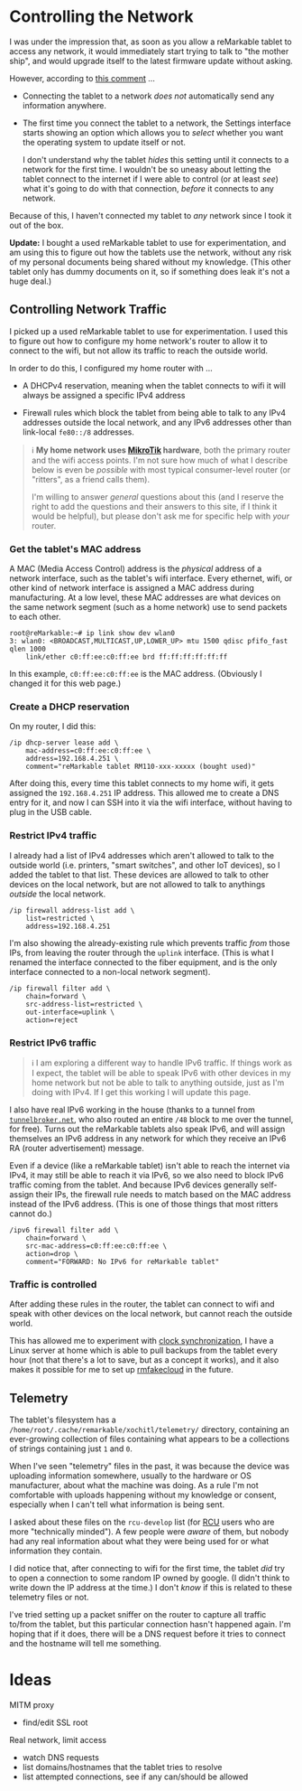 # Controlling the Network

I was under the impression that, as soon as you allow a reMarkable tablet to access any network, it would immediately start trying to talk to "the mother ship", and would upgrade itself to the latest firmware update without asking.

However, according to [this comment](https://github.com/owulveryck/goMarkableStream/issues/52#issuecomment-1636887834) ...

* Connecting the tablet to a network *does not* automatically send any information anywhere.

* The first time you connect the tablet to a network, the Settings interface starts showing an option which allows you to *select* whether you want the operating system to update itself or not.

    I don't understand why the tablet *hides* this setting until it connects to a network for the first time. I wouldn't be so uneasy about letting the tablet connect to the internet if I were able to control (or at least *see*) what it's going to do with that connection, *before* it connects to any network.

Because of this, I haven't connected my tablet to *any* network since I took it out of the box.

**Update:** I bought a used reMarkable tablet to use for experimentation, and am using this to figure out how the tablets use the network, without any risk of my personal documents being shared without my knowledge. (This other tablet only has dummy documents on it, so if something does leak it's not a huge deal.)

## Controlling Network Traffic

I picked up a used reMarkable tablet to use for experimentation. I used this to figure out how to configure my home network's router to allow it to connect to the wifi, but not allow its traffic to reach the outside world.

In order to do this, I configured my home router with ...

* A DHCPv4 reservation, meaning when the tablet connects to wifi it will always be assigned a specific IPv4 address

* Firewall rules which block the tablet from being able to talk to any IPv4 addresses outside the local network, and any IPv6 addresses other than link-local `fe80::/8` addresses.

> &#x2139;&#xFE0F; **My home network uses [MikroTik](https://mikrotik.com/) hardware**, both the primary router and the wifi access points. I'm not sure how much of what I describe below is even be *possible* with most typical consumer-level router (or "ritters", as a friend calls them).
>
> I'm willing to answer *general* questions about this (and I reserve the right to add the questions and their answers to this site, if I think it would be helpful), but please don't ask me for specific help with *your* router.

### Get the tablet's MAC address

A MAC (Media Access Control) address is the *physical* address of a network interface, such as the tablet's wifi interface. Every ethernet, wifi, or other kind of network interface is assigned a MAC address during manufacturing. At a low level, these MAC addresses are what devices on the same network segment (such as a home network) use to send packets to each other.

```
root@reMarkable:~# ip link show dev wlan0
3: wlan0: <BROADCAST,MULTICAST,UP,LOWER_UP> mtu 1500 qdisc pfifo_fast qlen 1000
    link/ether c0:ff:ee:c0:ff:ee brd ff:ff:ff:ff:ff:ff
```

In this example, `c0:ff:ee:c0:ff:ee` is the MAC address. (Obviously I changed it for this web page.)

### Create a DHCP reservation

On my router, I did this:

```
/ip dhcp-server lease add \
    mac-address=c0:ff:ee:c0:ff:ee \
    address=192.168.4.251 \
    comment="reMarkable tablet RM110-xxx-xxxxx (bought used)"
```

After doing this, every time this tablet connects to my home wifi, it gets assigned the `192.168.4.251` IP address. This allowed me to create a DNS entry for it, and now I can SSH into it via the wifi interface, without having to plug in the USB cable.

### Restrict IPv4 traffic

I already had a list of IPv4 addresses which aren't allowed to talk to the outside world (i.e. printers, "smart switches", and other IoT devices), so I added the tablet to that list. These devices are allowed to talk to other devices on the local network, but are not allowed to talk to anythings *outside* the local network.

```
/ip firewall address-list add \
    list=restricted \
    address=192.168.4.251
```

I'm also showing the already-existing rule which prevents traffic *from* those IPs, from leaving the router through the `uplink` interface. (This is what I renamed the interface connected to the fiber equipment, and is the only interface connected to a non-local network segment).

```
/ip firewall filter add \
    chain=forward \
    src-address-list=restricted \
    out-interface=uplink \
    action=reject
```

### Restrict IPv6 traffic

> &#x2139;&#xFE0F; I am exploring a different way to handle IPv6 traffic. If things work as I expect, the tablet will be able to speak IPv6 with other devices in my home network but not be able to talk to anything outside, just as I'm doing with IPv4. If I get this working I will update this page.

I also have real IPv6 working in the house (thanks to a tunnel from [`tunnelbroker.net`](https://tunnelbroker.net/), who also routed an entire `/48` block to me over the tunnel, for free). Turns out the reMarkable tablets also speak IPv6, and will assign themselves an IPv6 address in any network for which they receive an IPv6 RA (router advertisement) message.

Even if a device (like a reMarkable tablet) isn't able to reach the internet via IPv4, it may still be able to reach it via IPv6, so we also need to block IPv6 traffic coming from the tablet. And because IPv6 devices generally self-assign their IPs, the firewall rule needs to match based on the MAC address instead of the IPv6 address. (This is one of those things that most ritters cannot do.)

```
/ipv6 firewall filter add \
    chain=forward \
    src-mac-address=c0:ff:ee:c0:ff:ee \
    action=drop \
    comment="FORWARD: No IPv6 for reMarkable tablet"
```

### Traffic is controlled

After adding these rules in the router, the tablet can connect to wifi and speak with other devices on the local network, but cannot reach the outside world.

This has allowed me to experiment with [clock synchronization](clock.md), I have a Linux server at home which is able to pull backups from the tablet every hour (not that there's a lot to save, but as a concept it works), and it also makes it possible for me to set up [rmfakecloud](https://ddvk.github.io/rmfakecloud/) in the future.


## Telemetry

The tablet's filesystem has a `/home/root/.cache/remarkable/xochitl/telemetry/` directory, containing an ever-growing collection of files containing what appears to be a collections of strings containing just `1` and `0`.

When I've seen "telemetry" files in the past, it was because the device was uploading information somewhere, usually to the hardware or OS manufacturer, about what the machine was doing. As a rule I'm not comfortable with uploads happening without my knowledge or consent, especially when I can't tell what information is being sent.

I asked about these files on the `rcu-develop` list (for [RCU](http://www.davisr.me/projects/rcu/) users who are more "technically minded"). A few people were *aware* of them, but nobody had any real information about what they were being used for or what information they contain.

I did notice that, after connecting to wifi for the first time, the tablet *did* try to open a connection to some random IP owned by google. (I didn't think to write down the IP address at the time.) I don't *know* if this is related to these telemetry files or not.

I've tried setting up a packet sniffer on the router to capture all traffic to/from the tablet, but this particular connection hasn't happened again. I'm hoping that if it does, there will be a DNS request before it tries to connect and the hostname will tell me something.


# Ideas

MITM proxy

- find/edit SSL root

Real network, limit access

- watch DNS requests
- list domains/hostnames that the tablet tries to resolve
- list attempted connections, see if any can/should be allowed
